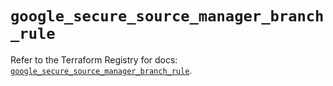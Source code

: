 # `google_secure_source_manager_branch_rule`

Refer to the Terraform Registry for docs: [`google_secure_source_manager_branch_rule`](https://registry.terraform.io/providers/hashicorp/google-beta/6.32.0/docs/resources/google_secure_source_manager_branch_rule).
